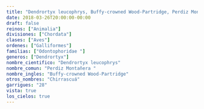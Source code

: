 ```yaml
---
title: "Dendrortyx leucophrys, Buffy-crowned Wood-Partridge, Perdiz Montañera "
date: 2018-03-26T20:00:00-00:00
draft: false
reinos: ["Animalia"]
divisiones: ["Chordata"]
clases: ["Aves"]
ordenes: ["Galliformes"]
familias: ["Odontophoridae "]
generos: ["Dendrortyx"]
nombre_cientifico: "Dendrortyx leucophrys"
nombre_comun: "Perdiz Montañera "
nombre_ingles: "Buffy-crowned Wood-Partridge"
otros_nombres: "Chirrascuá"
garrigues: "28"
vista: true
los_cielos: true
---
```

